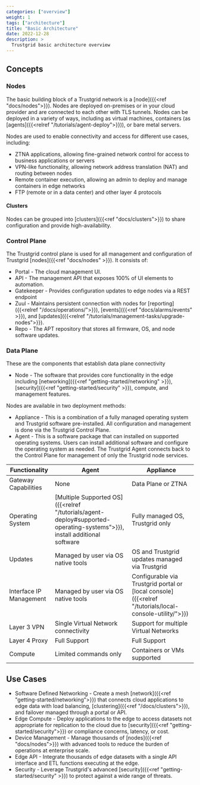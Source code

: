 ```yaml
---
categories: ["overview"]
weight: 1
tags: ["architecture"]
title: "Basic Architecture"
date: 2022-12-28
description: >
  Trustgrid basic architecture overview
---
```

## Concepts


### Nodes

The basic building block of a Trustgrid network is a [node]({{<ref "docs/nodes">}}). Nodes are deployed on-premises or in your cloud provider and are connected to each other with TLS tunnels. Nodes can be deployed in a variety of ways, including as virtual machines, containers (as [agents]({{<relref "/tutorials/agent-deploy">}})), or bare metal servers.

Nodes are used to enable connectivity and access for different use cases, including:

* ZTNA applications, allowing fine-grained network control for access to business applications or servers
* VPN-like functionality, allowing network address translation (NAT) and routing between nodes
* Remote container execution, allowing an admin to deploy and manage containers in edge networks
* FTP (remote or in a data center) and other layer 4 protocols

#### Clusters

Nodes can be grouped into [clusters]({{<ref "docs/clusters">}}) to share configuration and provide high-availability.


### Control Plane 

The Trustgrid control plane is used for all management and configuration of Trustgrid [nodes]({{<ref "docs/nodes" >}}). It consists of:

- Portal - The cloud management UI.
- API - The management API that exposes 100% of UI elements to automation.
- Gatekeeper - Provides configuration updates to edge nodes via a REST endpoint
- Zuul - Maintains persistent connection with nodes for [reporting]({{<relref "/docs/operations/">}}), [events]({{<ref "docs/alarms/events" >}}), and [updates]({{<relref "/tutorials/management-tasks/upgrade-nodes">}}).
- Repo - The APT repository that stores all firmware, OS, and node software updates.



### Data Plane

These are the components that establish data plane connectivity

- Node - The software that provides core functionality in the edge including [networking]({{<ref "getting-started/networking" >}}), [security]({{<ref "getting-started/security" >}}), compute, and management features. 


Nodes are available in two deployment methods: 
- Appliance - This is a combination of a fully managed operating system and Trustgrid software pre-installed. All configuration and management is done via the Trustgrid Control Plane. 
- Agent - This is a software package that can installed on supported operating systems. Users can install additional software and configure the operating system as needed. The Trustgrid Agent connects back to the Control Plane for management of only the Trustgrid node services. 

| Functionality | Agent | Appliance |
|-|-|-|
| Gateway Capabilities | None | Data Plane or ZTNA |
| Operating System | [Multiple Supported OS]({{<relref "/tutorials/agent-deploy#supported-operating-systems">}}), install additional software | Fully managed OS, Trustgrid only |
| Updates | Managed by user via OS native tools | OS and Trustgrid updates managed via Trustgrid |
| Interface IP Management | Managed by user via OS native tools | Configurable via Trustgrid portal or [local console]({{<relref "/tutorials/local-console-utility/">}})
| Layer 3 VPN | Single Virtual Network connectivity | Support for multiple Virtual Networks |
| Layer 4 Proxy | Full Support | Full Support |
| Compute | Limited commands only | Containers or VMs supported |



## Use Cases

- Software Defined Networking - Create a mesh [network]({{<ref "getting-started/networking">}}) that connects cloud applications to edge data with load balancing, [clustering]({{<ref "/docs/clusters">}}), and failover managed through a portal or API.
- Edge Compute - Deploy applications to the edge to access datasets not appropriate for replication to the cloud due to [security]({{<ref "getting-started/security">}}) or compliance concerns, latency, or cost.
- Device Management - Manage thousands of [nodes]({{<ref "docs/nodes">}}) with advanced tools to reduce the burden of operations at enterprise scale.
- Edge API - Integrate thousands of edge datasets with a single API interface and ETL functions executing at the edge.
- Security - Leverage Trustgrid's advanced [security]({{<ref "getting-started/security" >}}) to protect against a wide range of threats.
